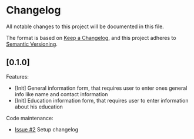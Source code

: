 # Changelog

All notable changes to this project will be documented in this file.

The format is based on [Keep a Changelog](https://keepachangelog.com/en/1.1.0/),
and this project adheres to [Semantic Versioning](https://semver.org/spec/v2.0.0.html).

## [0.1.0]

Features:

- [Init] General information form, that requires user to enter ones general info like name and contact information
- [Init] Education information form, that requires user to enter information about his education

Code maintenance:

- [Issue #2](https://github.com/RexBasiliscus/cv-application/issues/2) Setup changelog
